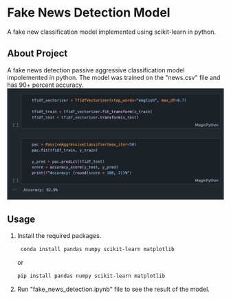 Fake News Detection Model
===
A fake new classification model implemented using scikit-learn in python.

## About Project
A fake news detection passive aggressive classification model impolemented in python. The model was trained on the "news.csv" file and has 90+ percent accuracy.
![model image](./model.png)

## Usage
1. Install the required packages.
   ```bash
    conda install pandas numpy scikit-learn matplotlib
   ```
   or
   ```bash
   pip install pandas numpy scikit-learn matplotlib
   ```
2. Run "fake_news_detection.ipynb" file to see the result of the model. 
